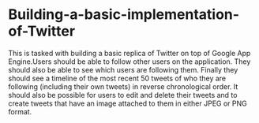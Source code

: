 # Building-a-basic-implementation-of-Twitter
This is tasked with building a basic replica of Twitter on top of Google App Engine.Users should be able to follow other users on the application. They should also be able to see which users are following them. Finally they should see a timeline of the most recent 50 tweets of who they are following (including their own tweets) in reverse chronological order. It should also be possible for users to edit and delete their tweets and to create tweets that have an image attached to them in either JPEG or PNG format. 
